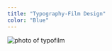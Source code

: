 ```yaml
---
title: "Typography-Film Design"
color: "Blue"
---
```

<img src="/web1-sp/img/typofilm.jpg" alt="photo of typofilm" class="photo-typofilm">
<p calss="typofilm>This is the typography of film--<i>BlACK SWAN</i>, designd by my friend Lily.</p>
